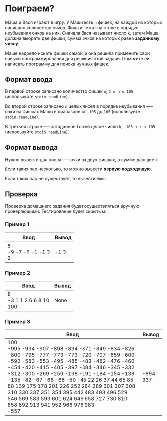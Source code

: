 # Поиграем?

Маша и Вася играют в игру. У Маши есть `n` фишек, на каждой из которых написано количество очков. Фишки лежат на столе в порядке неубывания очков на них. Сначала Вася называет число `k`, затем Маша должна выбрать две фишки, сумма очков на которых равна __заданному числу__.

Маше надоело искать фишки самой, и она решила применить свои навыки программирования для решения этой задачи. Помогите ей написать программу для поиска нужных фишек.

## Формат ввода

В первой строке записано количество фишек `n`, `2 ≤ n ≤ 105` (используйте `stdin.readLine`).

Во второй строке записано `n` целых чисел в порядке неубывания —– очки на фишках Маши в диапазоне от `-105` до `105` (используйте `stdin.readLine`).

В третьей строке —– загаданное Гошей целое число `k`, `-105 ≤ k ≤ 105` (используйте `stdin.readLine`).

## Формат вывода

Нужно вывести два числа —– очки на двух фишках, в сумме дающие `k`.

Если таких пар несколько, то можно вывести __первую подходящую__.

Если таких пар не существует, то вывести `None`.

## Проверка

Проверка домашнего задания будет осуществляться вручную проверяющими. Тестирование будет скрытым.

### Пример 1

|Ввод|Вывод|
|---|---|
|6<br>-9 -7 -6 -1 -1 3<br>2|-1 3|

### Пример 2

|Ввод|Вывод|
|---|---|
|8<br>-3 1 1 2 6 6 8 10<br>100|None|

### Пример 3

|Ввод|Вывод|
|---|---|
|100<br>-995 -934 -907 -898 -894 -871 -849 -834 -826 -800 -795 -777 -773 -773 -720 -707 -659 -600 -592 -583 -553 -495 -485 -483 -482 -476 -460 -454 -420 -415 -405 -397 -384 -346 -345 -332 -312 -300 -269 -259 -198 -191 -184 -154 -138 -135 -82 -67 -66 -66 -50 -45 22 26 37 44 65 85 88 139 175 178 201 226 252 284 289 301 307 308 310 330 337 351 354 395 442 483 493 496 529 546 569 583 593 601 624 649 658 727 730 810 858 892 913 941 952 966 976 983<br>-557|-894 337|

